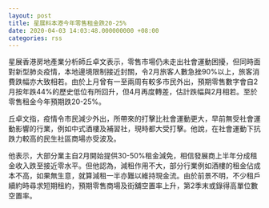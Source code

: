 ```yaml
---
layout: post
title: 星展料本港今年零售租金跌20-25%
date: 2020-04-03 14:03:48.000000000 +08:00
categories: rss
---
```


星展香港房地產業分析師丘卓文表示，零售市場仍未走出社會運動困擾，但同時面對新型肺炎疫情，本地邊境限制接近封關，令2月旅客人數急挫90%以上，旅客消費跌幅亦大致相若。由於上月曾有一至兩周有較多市民外出，預期零售數字會自2月按年跌44%的歷史低位有所回升，但4月再度轉差，估計跌幅與2月相若。至於零售租金今年預期跌20-25%。

丘卓文指，疫情令市民減少外出，所帶來的打擊比社會運動更大，早前無受社會運動影響的行業，例如中式酒樓及補習社，現時都大受打擊。他說，在社會運動下抗跌力較高的民生社區商場亦受波及。

他表示，大部分業主自2月開始提供30-50%租金減免，相信發展商上半年分成租金收入跌至接近零水平。但他認為，減租作用不大，部分行業例如酒樓的租金佔成本不高，如果無生意，就算減租一半亦難以維持現金流。由於前景不明，不少租戶續約時尋求短期租約，預期零售商場及街舖空置率上升，第2季末或錄得高單位數空置率。
